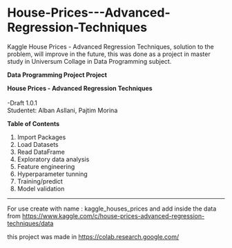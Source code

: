 # House-Prices---Advanced-Regression-Techniques
Kaggle House Prices - Advanced Regression Techniques, solution to the problem, will improve in the future, this was done as a project in master study in Universum Collage  in Data Programming  subject.

**Data Programming Project Project** <br> 

**House Prices - Advanced Regression Techniques**
<br> <br>
-Draft 1.0.1 <br>
Studentet: Alban Asllani, Pajtim Morina<br>



**Table of Contents**


1. Import Packages
2. Load Datasets
3. Read DataFrame
4. Exploratory data analysis 
5. Feature engineering
6. Hyperparameter tunning
7. Training/predict
8. Model validation

---
For use create with name : kaggle_houses_prices and add inside the data from 
https://www.kaggle.com/c/house-prices-advanced-regression-techniques/data

this project was made in https://colab.research.google.com/
